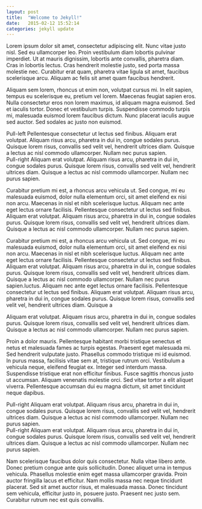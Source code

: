 ```yaml
---
layout: post
title:  "Welcome to Jekyll!"
date:   2015-02-12 15:52:14
categories: jekyll update
---
```


<div class="header" style="background-image: url('{{ site.url }}/assets/post-header.jpg');">
</div>

Lorem ipsum dolor sit amet, consectetur adipiscing elit. Nunc vitae justo nisl. Sed eu ullamcorper leo. Proin vestibulum diam lobortis pulvinar imperdiet. Ut at mauris dignissim, lobortis ante convallis, pharetra diam. Cras in lobortis lectus. Cras hendrerit molestie justo, sed porta massa molestie nec. Curabitur erat quam, pharetra vitae ligula sit amet, faucibus scelerisque arcu. Aliquam ac felis sit amet quam faucibus hendrerit.

Aliquam sem lorem, rhoncus ut enim non, volutpat cursus mi. In elit sapien, tempus eu scelerisque eu, pretium vel lorem. Maecenas feugiat sapien eros. Nulla consectetur eros non lorem maximus, id aliquam magna euismod. Sed et iaculis tortor. Donec et vestibulum turpis. Suspendisse commodo turpis mi, malesuada euismod lorem faucibus dictum. Nunc placerat iaculis augue sed auctor. Sed sodales ac justo non euismod.

<div class="pull-left">
Pull-left
Pellentesque consectetur ut lectus sed finibus. Aliquam erat volutpat. Aliquam risus arcu, pharetra in dui in, congue sodales purus. Quisque lorem risus, convallis sed velit vel, hendrerit ultrices diam. Quisque a lectus ac nisl commodo ullamcorper. Nullam nec purus sapien.
</div>

<div class="pull-right">
Pull-right
 Aliquam erat volutpat. Aliquam risus arcu, pharetra in dui in, congue sodales purus. Quisque lorem risus, convallis sed velit vel, hendrerit ultrices diam. Quisque a lectus ac nisl commodo ullamcorper. Nullam nec purus sapien.
</div>

Curabitur pretium mi est, a rhoncus arcu vehicula ut. Sed congue, mi eu malesuada euismod, dolor nulla elementum orci, sit amet eleifend ex nisi non arcu. Maecenas in nisl et nibh scelerisque luctus. Aliquam nec ante eget lectus ornare facilisis. Pellentesque consectetur ut lectus sed finibus. Aliquam erat volutpat. Aliquam risus arcu, pharetra in dui in, congue sodales purus. Quisque lorem risus, convallis sed velit vel, hendrerit ultrices diam. Quisque a lectus ac nisl commodo ullamcorper. Nullam nec purus sapien.

Curabitur pretium mi est, a rhoncus arcu vehicula ut. Sed congue, mi eu malesuada euismod, dolor nulla elementum orci, sit amet eleifend ex nisi non arcu. Maecenas in nisl et nibh scelerisque luctus. Aliquam nec ante eget lectus ornare facilisis. Pellentesque consectetur ut lectus sed finibus. Aliquam erat volutpat. Aliquam risus arcu, pharetra in dui in, congue sodales purus. Quisque lorem risus, convallis sed velit vel, hendrerit ultrices diam. Quisque a lectus ac nisl commodo ullamcorper. Nullam nec purus sapien.luctus. Aliquam nec ante eget lectus ornare facilisis. Pellentesque consectetur ut lectus sed finibus. Aliquam erat volutpat. Aliquam risus arcu, pharetra in dui in, congue sodales purus. Quisque lorem risus, convallis sed velit vel, hendrerit ultrices diam. Quisque a

<div class="double-wide">
 Aliquam erat volutpat. Aliquam risus arcu, pharetra in dui in, congue sodales purus. Quisque lorem risus, convallis sed velit vel, hendrerit ultrices diam. Quisque a lectus ac nisl commodo ullamcorper. Nullam nec purus sapien.
</div>

Proin a dolor mauris. Pellentesque habitant morbi tristique senectus et netus et malesuada fames ac turpis egestas. Praesent eget malesuada mi. Sed hendrerit vulputate justo. Phasellus commodo tristique mi id euismod. In purus massa, facilisis vitae sem at, tristique rutrum orci. Vestibulum a vehicula neque, eleifend feugiat ex. Integer sed interdum massa. Suspendisse tristique erat non efficitur finibus. Fusce sagittis rhoncus justo ut accumsan. Aliquam venenatis molestie orci. Sed vitae tortor a elit aliquet viverra. Pellentesque accumsan dui eu magna dictum, sit amet tincidunt neque dapibus.

<div class="pull-right">
Pull-right
 Aliquam erat volutpat. Aliquam risus arcu, pharetra in dui in, congue sodales purus. Quisque lorem risus, convallis sed velit vel, hendrerit ultrices diam. Quisque a lectus ac nisl commodo ullamcorper. Nullam nec purus sapien.
</div>
<div class="wide-left">
Pull-right
 Aliquam erat volutpat. Aliquam risus arcu, pharetra in dui in, congue sodales purus. Quisque lorem risus, convallis sed velit vel, hendrerit ultrices diam. Quisque a lectus ac nisl commodo ullamcorper. Nullam nec purus sapien.
</div>



Nam scelerisque faucibus dolor quis consectetur. Nulla vitae libero ante. Donec pretium congue ante quis sollicitudin. Donec aliquet urna in tempus vehicula. Phasellus molestie enim eget massa ullamcorper gravida. Proin auctor fringilla lacus et efficitur. Nam mollis massa nec neque tincidunt placerat. Sed sit amet auctor risus, et malesuada massa. Donec tincidunt sem vehicula, efficitur justo in, posuere justo. Praesent nec justo sem. Curabitur rutrum nec est quis convallis.

